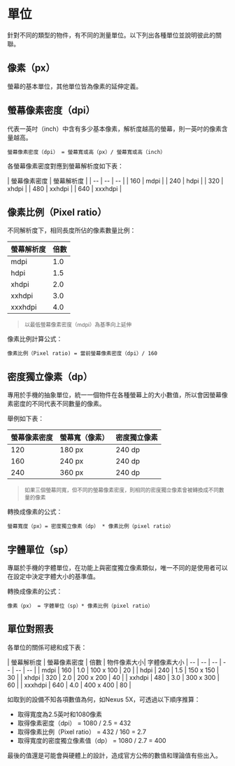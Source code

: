 # 單位
針對不同的類型的物件，有不同的測量單位。以下列出各種單位並說明彼此的關聯。

## 像素（px）
螢幕的基本單位，其他單位皆為像素的延伸定義。

## 螢幕像素密度（dpi）
代表一英吋（inch）中含有多少基本像素，解析度越高的螢幕，則一英吋的像素含量越高。

    螢幕像素密度（dpi） = 螢幕寬或高（px）/ 螢幕寬或高（inch）

各螢幕像素密度對應到螢幕解析度如下表：

| 螢幕像素密度 | 螢幕解析度 |
| -- | -- | -- |
| 160 | mdpi |
| 240 | hdpi |
| 320 | xhdpi |
| 480 | xxhdpi |
| 640 | xxxhdpi |

## 像素比例（Pixel ratio）
不同解析度下，相同長度所佔的像素數量比例：

| 螢幕解析度 | 倍數 |
| -- | -- |
| mdpi | 1.0 |
| hdpi | 1.5 |
| xhdpi | 2.0 |
| xxhdpi | 3.0 |
| xxxhdpi | 4.0 |
> <p style="font-size:12px">以最低螢幕像素密度（mdpi）為基準向上延伸</p>

像素比例計算公式：

    像素比例（Pixel ratio) = 當前螢幕像素密度（dpi）/ 160
    
## 密度獨立像素（dp）
專用於手機的抽象單位，統一一個物件在各種螢幕上的大小數值，所以會因螢幕像素密度的不同代表不同數量的像素。

舉例如下表：

| 螢幕像素密度 | 螢幕寬（像素） | 密度獨立像素 |
| -- | -- | -- |
| 120 | 180 px | 240 dp |
| 160 | 240 px | 240 dp |
| 240 | 360 px | 240 dp |
> <p style="font-size: 12px">如果三個螢幕同寬，但不同的螢幕像素密度，則相同的密度獨立像素會被轉換成不同數量的像素</p>

轉換成像素的公式：

    螢幕寬度（px）= 密度獨立像素（dp） * 像素比例（pixel ratio）

## 字體單位（sp）
專屬於手機的字體單位，在功能上與密度獨立像素類似，唯一不同的是使用者可以在設定中決定字體大小的基準值。

轉換成像素的公式：

    像素（px） = 字體單位（sp）* 像素比例（pixel ratio）

## 單位對照表
各單位的關係可總和成下表：

| 螢幕解析度 | 螢幕像素密度 | 倍數 | 物件像素大小| 字體像素大小
| -- | -- | -- | -- | -- | -- |
| mdpi | 160 | 1.0 | 100 x 100 | 20 |
| hdpi | 240 | 1.5 | 150 x 150 | 30 |
| xhdpi | 320 | 2.0 | 200 x 200 | 40 |
| xxhdpi | 480 | 3.0 | 300 x 300 | 60 |
| xxxhdpi | 640 | 4.0 | 400 x 400 | 80 |

如取到的設備不知各項數值為何，如Nexus 5X，可透過以下順序推算：
* 取得寬度為2.5英吋和1080像素
* 取得像素密度（dpi） = 1080 / 2.5 = 432
* 取得像素比例（Pixel ratio） = 432 / 160 = 2.7
* 取得寬度的密度獨立像素值（dp） = 1080 / 2.7 = 400

最後的值還是可能會與硬體上的設計，造成官方公佈的數值和理論值有些出入。


